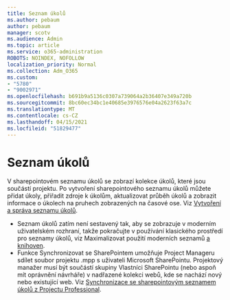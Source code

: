 ```yaml
---
title: Seznam úkolů
ms.author: pebaum
author: pebaum
manager: scotv
ms.audience: Admin
ms.topic: article
ms.service: o365-administration
ROBOTS: NOINDEX, NOFOLLOW
localization_priority: Normal
ms.collection: Adm_O365
ms.custom:
- "5780"
- "9002971"
ms.openlocfilehash: b691b9a5136c0307a739064a2b36407e349a720b
ms.sourcegitcommit: 8bc60ec34bc1e40685e3976576e04a2623f63a7c
ms.translationtype: MT
ms.contentlocale: cs-CZ
ms.lasthandoff: 04/15/2021
ms.locfileid: "51829477"
---
```

# <a name="task-list"></a>Seznam úkolů

V sharepointovém seznamu úkolů se zobrazí kolekce úkolů, které jsou součástí projektu. Po vytvoření sharepointového seznamu úkolů můžete přidat úkoly, přiřadit zdroje k úkolům, aktualizovat průběh úkolů a zobrazit informace o úkolech na pruhech zobrazených na časové ose. Viz [Vytvoření a správa seznamu úkolů](https://support.microsoft.com/office/466ad207-46fd-4c77-9af1-41bc23cec21a).  

-   Seznam úkolů zatím není sestavený tak, aby se zobrazuje v moderním uživatelském rozhraní, takže pokračujte v používání klasického prostředí pro seznamy úkolů, viz Maximalizovat použití moderních seznamů [a knihoven](https://docs.microsoft.com/sharepoint/dev/transform/modernize-userinterface-lists-and-libraries).
-   Funkce Synchronizovat se SharePointem umožňuje Project Manageru sdílet soubor projektu .mpp s uživateli Microsoft SharePointu. Projektový manažer musí být součástí skupiny Vlastníci SharePointu (nebo aspoň mít oprávnění návrháře) v nadřazené kolekci webů, kde se nachází nový nebo existující web. Viz [Synchronizace se sharepointovým seznamem úkolů z Projectu Professional](https://docs.microsoft.com/office/troubleshoot/project/sync-with-tasks-from-project).